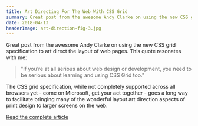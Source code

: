 ```yaml
---
title: Art Directing For The Web With CSS Grid
summary: Great post from the awesome Andy Clarke on using the new CSS grid specification to art direct the layout of web pages.
date: 2018-04-13
headerImage: art-direction-fig-3.jpg
---
```


Great post from the awesome Andy Clarke on using the new CSS grid specification to art direct the layout of web pages. This quote resonates with me:

<blockquote class="external">"If you’re at all serious about web design or development, you need to be serious about learning and using CSS Grid too."</blockquote>

The CSS grid specification, while not completely supported across all browsers yet - come on Microsoft, get your act together - goes a long way to facilitate bringing many of the wonderful layout art direction aspects of print design to larger screens on the web.

[Read the complete article](https://www.smashingmagazine.com/2018/04/art-directing-web-css-grid/)